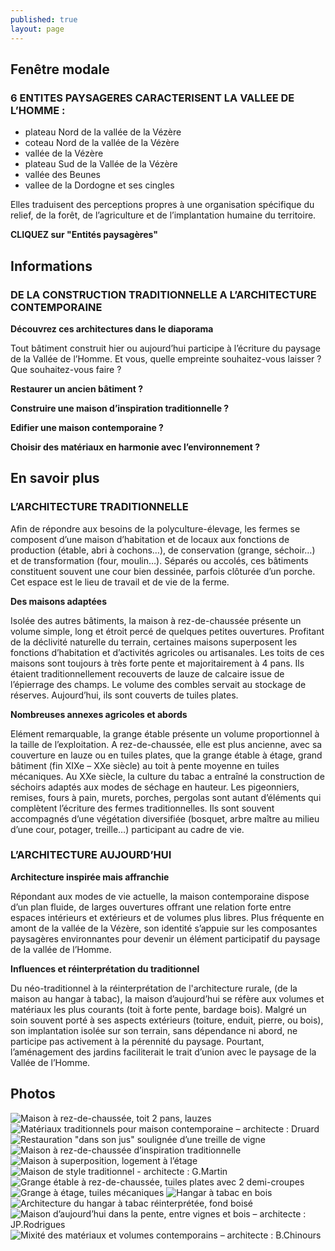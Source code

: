 ```yaml
---
published: true
layout: page
---
```


## Fenêtre modale

### 6 ENTITES PAYSAGERES CARACTERISENT LA VALLEE DE L’HOMME :

- plateau Nord de la vallée de la Vézère
- coteau Nord de la vallée de la Vézère
- vallée de la Vézère
- plateau Sud de la Vallée de la Vézère
- vallée des Beunes
- vallee de la Dordogne et ses cingles

Elles traduisent des perceptions propres à une organisation spécifique du relief, de la forêt, de l’agriculture et de l’implantation humaine du territoire.

**CLIQUEZ sur "Entités paysagères"**

## Informations

### DE LA CONSTRUCTION TRADITIONNELLE A L’ARCHITECTURE CONTEMPORAINE

**Découvrez ces architectures dans le diaporama**

Tout bâtiment construit hier ou aujourd’hui participe à l’écriture du paysage de la Vallée de l’Homme. Et vous, quelle empreinte souhaitez-vous laisser ? Que souhaitez-vous faire ? 

**Restaurer un ancien bâtiment ?**

**Construire une maison d’inspiration traditionnelle ?** 

**Edifier une maison contemporaine ?**

**Choisir des matériaux en harmonie avec l’environnement ?**


## En savoir plus

### L’ARCHITECTURE TRADITIONNELLE

Afin de répondre aux besoins de la polyculture-élevage, les fermes se composent d’une maison d’habitation et de locaux aux fonctions de production (étable, abri à cochons…), de conservation (grange, séchoir…) et de transformation (four, moulin…). Séparés ou accolés, ces bâtiments constituent souvent une cour bien dessinée, parfois clôturée d’un porche. Cet espace est le lieu de travail et de vie de la ferme.

**Des maisons adaptées**

Isolée des autres bâtiments, la maison à rez-de-chaussée présente un volume simple, long et étroit percé de quelques petites ouvertures.
Profitant de la déclivité naturelle du terrain, certaines maisons superposent les fonctions d’habitation et d’activités agricoles ou artisanales.
Les toits de ces maisons sont toujours à très forte pente et majoritairement à 4 pans. Ils étaient traditionnellement recouverts de lauze de calcaire issue de l’épierrage des champs. Le volume des combles servait au stockage de réserves. Aujourd’hui, ils sont couverts de tuiles plates.

**Nombreuses annexes agricoles et abords**

Elément remarquable, la grange étable présente un volume proportionnel à la taille de l’exploitation. A rez-de-chaussée, elle est plus ancienne, avec sa couverture en lauze ou en tuiles plates, que la grange étable à étage, grand bâtiment (fin XIXe – XXe siècle) au toit à pente moyenne en tuiles mécaniques. 
Au XXe siècle, la culture du tabac a entraîné la construction de séchoirs adaptés aux modes de séchage en hauteur.
Les pigeonniers, remises, fours à pain, murets, porches, pergolas sont autant d’éléments qui complètent l’écriture des fermes traditionnelles. Ils sont souvent accompagnés d’une végétation diversifiée (bosquet, arbre maître au milieu d’une cour, potager, treille…) participant au cadre de vie.

### L’ARCHITECTURE AUJOURD’HUI


**Architecture inspirée mais affranchie**

Répondant aux modes de vie actuelle, la maison contemporaine dispose d’un plan fluide, de larges ouvertures offrant une relation forte entre espaces intérieurs et extérieurs et de volumes plus libres. Plus fréquente en amont de la vallée de la Vézère, son identité s’appuie sur les composantes paysagères environnantes pour devenir un élément participatif du paysage de la vallée de l’Homme.

**Influences et réinterprétation du traditionnel**

Du néo-traditionnel à la réinterprétation de l'architecture rurale, (de la maison au hangar à tabac), la maison d’aujourd’hui se réfère aux volumes et matériaux les plus courants (toit à forte pente, bardage bois). Malgré un soin souvent porté à ses aspects extérieurs (toiture, enduit, pierre, ou bois), son implantation isolée sur son terrain, sans dépendance ni abord, ne participe pas activement à la pérennité du paysage. Pourtant, l’aménagement des jardins faciliterait le trait d’union avec le paysage de la Vallée de l’Homme.


## Photos
![Maison à rez-de-chaussée, toit 2 pans, lauzes](/data/images/9/architecture/9_ARCHITECTURE_01.jpg)
![Matériaux traditionnels pour maison contemporaine – architecte : Druard](/data/images/9/architecture/9_ARCHITECTURE_02.jpg)
![Restauration "dans son jus" soulignée d’une treille de vigne](/data/images/9/architecture/9_ARCHITECTURE_03.jpg)
![Maison à rez-de-chaussée d’inspiration traditionnelle](/data/images/9/architecture/9_ARCHITECTURE_04.jpg)
![Maison à superposition, logement à l’étage](/data/images/9/architecture/9_ARCHITECTURE_05.jpg)
![Maison de style traditionnel - architecte : G.Martin](/data/images/9/architecture/9_ARCHITECTURE_06.jpg)
![Grange étable à rez-de-chaussée, tuiles plates avec 2 demi-croupes](/data/images/9/architecture/9_ARCHITECTURE_07.jpg)
![Grange à étage, tuiles mécaniques](/data/images/9/architecture/9_ARCHITECTURE_08.jpg)
![Hangar à tabac en bois](/data/images/9/architecture/9_ARCHITECTURE_09.jpg)
![Architecture du hangar à tabac réinterprétée, fond boisé](/data/images/9/architecture/9_ARCHITECTURE_10.jpg)
![Maison d’aujourd’hui dans la pente, entre vignes et bois – architecte : JP.Rodrigues](/data/images/9/architecture/9_ARCHITECTURE_11.jpg)
![Mixité des matériaux et volumes contemporains – architecte : B.Chinours](/data/images/9/architecture/9_ARCHITECTURE_12.jpg)
